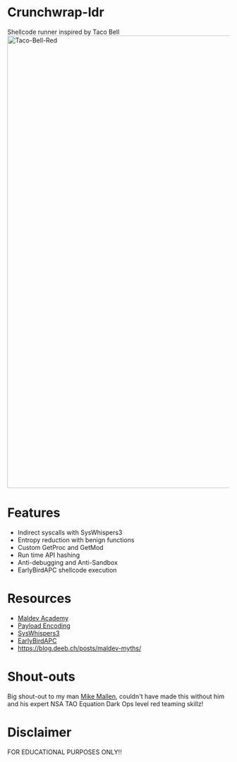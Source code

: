 # Crunchwrap-ldr
Shellcode runner inspired by Taco Bell <br>
<img width="683" height="1024" alt="Taco-Bell-Red" src="https://github.com/user-attachments/assets/99dedc5e-5add-4f04-9f46-346e309629c6" /> <br>

# Features
- Indirect syscalls with SysWhispers3
- Entropy reduction with benign functions
- Custom GetProc and GetMod
- Run time API hashing
- Anti-debugging and Anti-Sandbox
- EarlyBirdAPC shellcode execution

# Resources 
- [Maldev Academy](https://maldevacademy.com/)
- [Payload Encoding](https://github.com/tehstoni/LexiCrypt)
- [SysWhispers3](https://github.com/klezVirus/SysWhispers3)
- [EarlyBirdAPC](https://www.cyberbit.com/endpoint-security/new-early-bird-code-injection-technique-discovered/)
- https://blog.deeb.ch/posts/maldev-myths/


# Shout-outs
Big shout-out to my man [Mike Mallen](https://x.com/MallenSec), couldn't have made this without him and his expert NSA TAO Equation Dark Ops level red teaming skillz!<br>

# Disclaimer
FOR EDUCATIONAL PURPOSES ONLY!!

